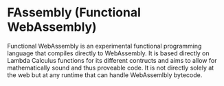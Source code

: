 # FAssembly (Functional WebAssembly)

Functional WebAssembly is an experimental functional programming language that compiles directly to WebAssembly.
It is based directly on Lambda Calculus functions for its different contructs and aims to allow for mathematically 
sound and thus proveable code. It is not directly solely at the web but at any runtime that can handle WebAssemlbly 
bytecode.


